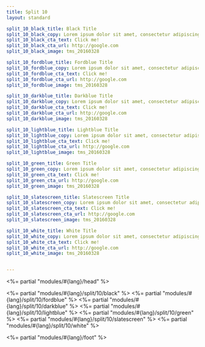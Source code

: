 ```yaml
---
title: Split 10
layout: standard

split_10_black_title: Black Title
split_10_black_copy: Lorem ipsum dolor sit amet, consectetur adipiscing elit, sed do eiusmod tempor incididunt ut labore et dolore magna aliqua. Ut enim ad minim veniam, quis nostrud exercitation ullamco laboris nisi ut aliquip ex ea commodo consequat.
split_10_black_cta_text: Click me!
split_10_black_cta_url: http://google.com
split_10_black_image: tms_20160328

split_10_fordblue_title: Fordblue Title
split_10_fordblue_copy: Lorem ipsum dolor sit amet, consectetur adipiscing elit, sed do eiusmod tempor incididunt ut labore et dolore magna aliqua. Ut enim ad minim veniam, quis nostrud exercitation ullamco laboris nisi ut aliquip ex ea commodo consequat.
split_10_fordblue_cta_text: Click me!
split_10_fordblue_cta_url: http://google.com
split_10_fordblue_image: tms_20160328

split_10_darkblue_title: Darkblue Title
split_10_darkblue_copy: Lorem ipsum dolor sit amet, consectetur adipiscing elit, sed do eiusmod tempor incididunt ut labore et dolore magna aliqua. Ut enim ad minim veniam, quis nostrud exercitation ullamco laboris nisi ut aliquip ex ea commodo consequat.
split_10_darkblue_cta_text: Click me!
split_10_darkblue_cta_url: http://google.com
split_10_darkblue_image: tms_20160328

split_10_lightblue_title: Lightblue Title
split_10_lightblue_copy: Lorem ipsum dolor sit amet, consectetur adipiscing elit, sed do eiusmod tempor incididunt ut labore et dolore magna aliqua. Ut enim ad minim veniam, quis nostrud exercitation ullamco laboris nisi ut aliquip ex ea commodo consequat.
split_10_lightblue_cta_text: Click me!
split_10_lightblue_cta_url: http://google.com
split_10_lightblue_image: tms_20160328

split_10_green_title: Green Title
split_10_green_copy: Lorem ipsum dolor sit amet, consectetur adipiscing elit, sed do eiusmod tempor incididunt ut labore et dolore magna aliqua. Ut enim ad minim veniam, quis nostrud exercitation ullamco laboris nisi ut aliquip ex ea commodo consequat.
split_10_green_cta_text: Click me!
split_10_green_cta_url: http://google.com
split_10_green_image: tms_20160328

split_10_slatescreen_title: Slatescreen Title
split_10_slatescreen_copy: Lorem ipsum dolor sit amet, consectetur adipiscing elit, sed do eiusmod tempor incididunt ut labore et dolore magna aliqua. Ut enim ad minim veniam, quis nostrud exercitation ullamco laboris nisi ut aliquip ex ea commodo consequat.
split_10_slatescreen_cta_text: Click me!
split_10_slatescreen_cta_url: http://google.com
split_10_slatescreen_image: tms_20160328

split_10_white_title: White Title
split_10_white_copy: Lorem ipsum dolor sit amet, consectetur adipiscing elit, sed do eiusmod tempor incididunt ut labore et dolore magna aliqua. Ut enim ad minim veniam, quis nostrud exercitation ullamco laboris nisi ut aliquip ex ea commodo consequat.
split_10_white_cta_text: Click me!
split_10_white_cta_url: http://google.com
split_10_white_image: tms_20160328


---
```


<%= partial "modules/#{lang}/head" %>

<%= partial "modules/#{lang}/split/10/black" %>
<%= partial "modules/#{lang}/split/10/fordblue" %>
<%= partial "modules/#{lang}/split/10/darkblue" %>
<%= partial "modules/#{lang}/split/10/lightblue" %>
<%= partial "modules/#{lang}/split/10/green" %>
<%= partial "modules/#{lang}/split/10/slatescreen" %>
<%= partial "modules/#{lang}/split/10/white" %>

<%= partial "modules/#{lang}/foot" %>